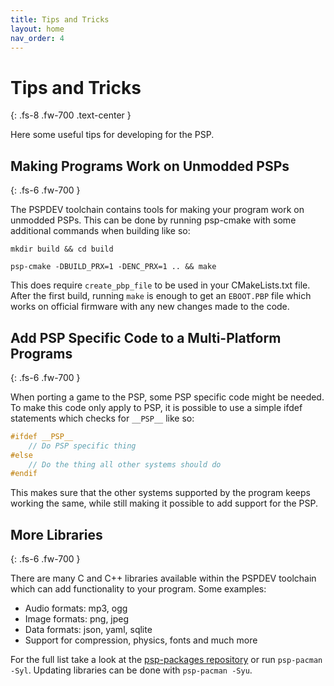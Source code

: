 ```yaml
---
title: Tips and Tricks
layout: home
nav_order: 4
---
```


# Tips and Tricks
{: .fs-8 .fw-700 .text-center }

Here some useful tips for developing for the PSP.

## Making Programs Work on Unmodded PSPs
{: .fs-6 .fw-700 }

The PSPDEV toolchain contains tools for making your program work on unmodded PSPs. This can be done by running psp-cmake with some additional commands when building like so:

```shell
mkdir build && cd build
```

```shell
psp-cmake -DBUILD_PRX=1 -DENC_PRX=1 .. && make
```


This does require `create_pbp_file` to be used in your CMakeLists.txt file. After the first build, running `make` is enough to get an `EBOOT.PBP` file which works on official firmware with any new changes made to the code.

## Add PSP Specific Code to a Multi-Platform Programs
{: .fs-6 .fw-700 }

When porting a game to the PSP, some PSP specific code might be needed. To make this code only apply to PSP, it is possible to use a simple ifdef statements which checks for `__PSP__` like so:
 
```c
#ifdef __PSP__
    // Do PSP specific thing
#else
    // Do the thing all other systems should do
#endif
```

This makes sure that the other systems supported by the program keeps working the same, while still making it possible to add support for the PSP.

## More Libraries
{: .fs-6 .fw-700 }

There are many C and C++ libraries available within the PSPDEV toolchain which can add functionality to your program. Some examples:

- Audio formats: mp3, ogg
- Image formats: png, jpeg
- Data formats: json, yaml, sqlite
- Support for compression, physics, fonts and much more


For the full list take a look at the [psp-packages repository](https://github.com/pspdev/psp-packages) or run `psp-pacman -Syl`. Updating libraries can be done with `psp-pacman -Syu`.
